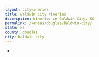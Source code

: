 ```yaml
---
layout: citywineries
title: Baldwin City Wineries
description: Wineries in Baldwin City, KS
permalink: /kansas/douglas/baldwin-city/
state: ks
county: douglas
city: baldwin city
---
```

-
